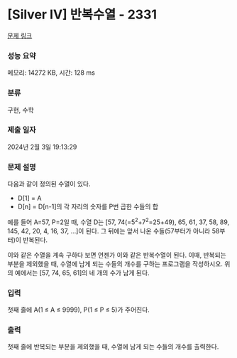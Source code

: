 # [Silver IV] 반복수열 - 2331 

[문제 링크](https://www.acmicpc.net/problem/2331) 

### 성능 요약

메모리: 14272 KB, 시간: 128 ms

### 분류

구현, 수학

### 제출 일자

2024년 2월 3일 19:13:29

### 문제 설명

<p>다음과 같이 정의된 수열이 있다.</p>

<ul>
	<li>D[1] = A</li>
	<li>D[n] = D[n-1]의 각 자리의 숫자를 P번 곱한 수들의 합</li>
</ul>

<p>예를 들어 A=57, P=2일 때, 수열 D는 [57, 74(=5<sup>2</sup>+7<sup>2</sup>=25+49), 65, 61, 37, 58, 89, 145, 42, 20, 4, 16, 37, …]이 된다. 그 뒤에는 앞서 나온 수들(57부터가 아니라 58부터)이 반복된다.</p>

<p>이와 같은 수열을 계속 구하다 보면 언젠가 이와 같은 반복수열이 된다. 이때, 반복되는 부분을 제외했을 때, 수열에 남게 되는 수들의 개수를 구하는 프로그램을 작성하시오. 위의 예에서는 [57, 74, 65, 61]의 네 개의 수가 남게 된다.</p>

### 입력 

 <p>첫째 줄에 A(1 ≤ A ≤ 9999), P(1 ≤ P ≤ 5)가 주어진다.</p>

### 출력 

 <p>첫째 줄에 반복되는 부분을 제외했을 때, 수열에 남게 되는 수들의 개수를 출력한다.</p>


